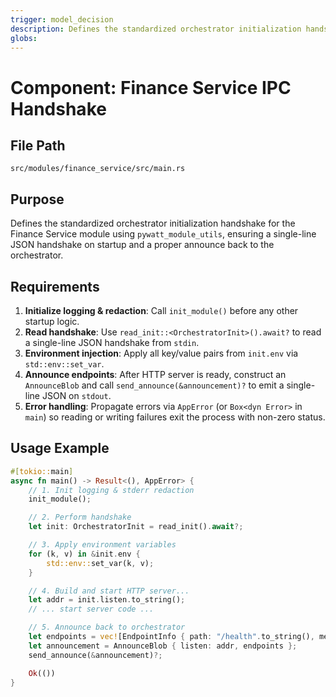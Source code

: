 ```yaml
---
trigger: model_decision
description: Defines the standardized orchestrator initialization handshake for the Finance Service module using `pywatt_module_utils`, ensuring a single-line JSON handshake on startup and a proper announce back to the orchestrator.
globs: 
---
```

# Component: Finance Service IPC Handshake

## File Path
`src/modules/finance_service/src/main.rs`

## Purpose
Defines the standardized orchestrator initialization handshake for the Finance Service module using `pywatt_module_utils`, ensuring a single-line JSON handshake on startup and a proper announce back to the orchestrator.

## Requirements
1. **Initialize logging & redaction**: Call `init_module()` before any other startup logic.
2. **Read handshake**: Use `read_init::<OrchestratorInit>().await?` to read a single-line JSON handshake from `stdin`.
3. **Environment injection**: Apply all key/value pairs from `init.env` via `std::env::set_var`.
4. **Announce endpoints**: After HTTP server is ready, construct an `AnnounceBlob` and call `send_announce(&announcement)?` to emit a single-line JSON on `stdout`.
5. **Error handling**: Propagate errors via `AppError` (or `Box<dyn Error>` in `main`) so reading or writing failures exit the process with non-zero status.

## Usage Example
```rust
#[tokio::main]
async fn main() -> Result<(), AppError> {
    // 1. Init logging & stderr redaction
    init_module();

    // 2. Perform handshake
    let init: OrchestratorInit = read_init().await?;

    // 3. Apply environment variables
    for (k, v) in &init.env {
        std::env::set_var(k, v);
    }

    // 4. Build and start HTTP server...
    let addr = init.listen.to_string();
    // ... start server code ...

    // 5. Announce back to orchestrator
    let endpoints = vec![EndpointInfo { path: "/health".to_string(), methods: vec!["GET".to_string()], auth: None }];
    let announcement = AnnounceBlob { listen: addr, endpoints };
    send_announce(&announcement)?;

    Ok(())
}
```
